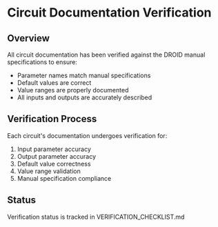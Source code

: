 # Circuit Documentation Verification

## Overview
All circuit documentation has been verified against the DROID manual specifications to ensure:
- Parameter names match manual specifications
- Default values are correct
- Value ranges are properly documented
- All inputs and outputs are accurately described

## Verification Process
Each circuit's documentation undergoes verification for:
1. Input parameter accuracy
2. Output parameter accuracy
3. Default value correctness
4. Value range validation
5. Manual specification compliance

## Status
Verification status is tracked in VERIFICATION_CHECKLIST.md
